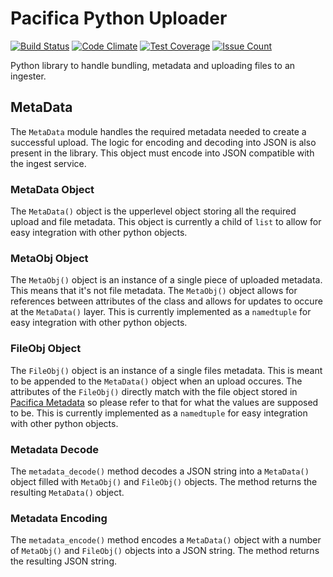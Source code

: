 # Pacifica Python Uploader
[![Build Status](https://travis-ci.org/pacifica/pacifica-python-uploader.svg?branch=master)](https://travis-ci.org/pacifica/pacifica-python-uploader)
[![Code Climate](https://codeclimate.com/github/pacifica/pacifica-python-uploader/badges/gpa.svg)](https://codeclimate.com/github/pacifica/pacifica-python-uploader)
[![Test Coverage](https://codeclimate.com/github/pacifica/pacifica-python-uploader/badges/coverage.svg)](https://codeclimate.com/github/pacifica/pacifica-python-uploader/coverage)
[![Issue Count](https://codeclimate.com/github/pacifica/pacifica-python-uploader/badges/issue_count.svg)](https://codeclimate.com/github/pacifica/pacifica-python-uploader)

Python library to handle bundling, metadata and uploading files to an ingester.

## MetaData

The `MetaData` module handles the required metadata needed to create a successful
upload. The logic for encoding and decoding into JSON is also present in the library.
This object must encode into JSON compatible with the ingest service.

### MetaData Object

The `MetaData()` object is the upperlevel object storing all the required upload and
file metadata. This object is currently a child of `list` to allow for easy integration
with other python objects.

### MetaObj Object

The `MetaObj()` object is an instance of a single piece of uploaded metadata. This
means that it's not file metadata. The `MetaObj()` object allows for references
between attributes of the class and allows for updates to occure at the `MetaData()`
layer. This is currently implemented as a `namedtuple` for easy integration with
other python objects.

### FileObj Object

The `FileObj()` object is an instance of a single files metadata. This is meant to
be appended to the `MetaData()` object when an upload occures. The attributes of the
`FileObj()` directly match with the file object stored in
[Pacifica Metadata](https://github.com/pacifica/pacifica-metadata)
so please refer to that for what the
values are supposed to be. This is currently implemented as a `namedtuple` for easy
integration with other python objects.

### Metadata Decode

The `metadata_decode()` method decodes a JSON string into a `MetaData()` object
filled with `MetaObj()` and `FileObj()` objects. The method returns the resulting
`MetaData()` object.

### Metadata Encoding

The `metadata_encode()` method encodes a `MetaData()` object with a number of
`MetaObj()` and `FileObj()` objects into a JSON string. The method returns the
resulting JSON string.
